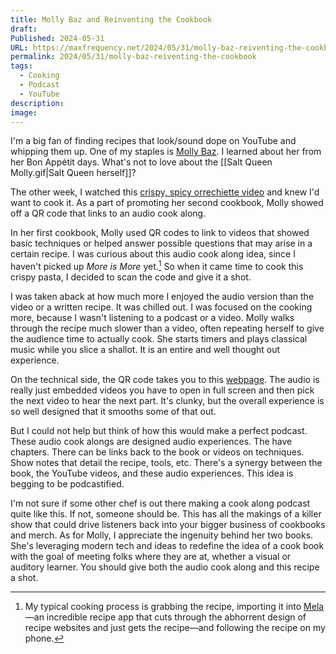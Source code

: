 ```yaml
---
title: Molly Baz and Reinventing the Cookbook
draft: 
Published: 2024-05-31
URL: https://maxfrequency.net/2024/05/31/molly-baz-reiventing-the-cookbook
permalink: 2024/05/31/molly-baz-reiventing-the-cookbook
tags:
  - Cooking
  - Podcast
  - YouTube
description: 
image:
---
```

I'm a big fan of finding recipes that look/sound dope on YouTube and whipping them up. One of my staples is [Molly Baz](https://mollybaz.com). I learned about her from her Bon Appétit days. What's not to love about the [[Salt Queen Molly.gif|Salt Queen herself]]? 

The other week, I watched this [crispy, spicy orrechiette video](https://youtu.be/kaTV0zVjevA?si=0jHVn5USHe_u0Dac) and knew I'd want to cook it. As a part of promoting her second cookbook, Molly showed off a QR code that links to an audio cook along. 

In her first cookbook, Molly used QR codes to link to videos that showed basic techniques or helped answer possible questions that may arise in a certain recipe. I was curious about this audio cook along idea, since I haven't picked up *More is More* yet.[^1] So when it came time to cook this crispy pasta, I decided to scan the code and give it a shot.

I was taken aback at how much more I enjoyed the audio version than the video or a written recipe. It was chilled out. I was focused on the cooking more, because I wasn't listening to a podcast or a video. Molly walks through the recipe much slower than a video, often repeating herself to give the audience time to actually cook. She starts timers and plays classical music while you slice a shallot. It is an entire and well thought out experience.

On the technical side, the QR code takes you to this [webpage](https://mollybaz.com/more/crispy-orrechiette-audio/). The audio is really just embedded videos you have to open in full screen and then pick the next video to hear the next part. It's clunky, but the overall experience is so well designed that it smooths some of that out.

But I could not help but think of how this would make a perfect podcast. These audio cook alongs are designed audio experiences. The have chapters. There can be links back to the book or videos on techniques. Show notes that detail the recipe, tools, etc. There's a synergy between the book, the YouTube videos, and these audio experiences. This idea is begging to be podcastified.

I'm not sure if some other chef is out there making a cook along podcast quite like this. If not, someone should be. This has all the makings of a killer show that could drive listeners back into your bigger business of cookbooks and merch. As for Molly, I appreciate the ingenuity behind her two books. She's leveraging modern tech and ideas to redefine the idea of a cook book with the goal of meeting folks where they are at, whether a visual or auditory learner. You should give both the audio cook along and this recipe a shot.

[^1]: My typical cooking process is grabbing the recipe, importing it into [Mela](https://mela.recipes/)—an incredible recipe app that cuts through the abhorrent design of recipe websites and just gets the recipe—and following the recipe on my phone.
